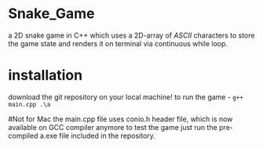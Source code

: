# Snake_Game
a 2D snake game in C++ which uses a 2D-array of _ASCII_ characters to store the game state and 
renders it on terminal via continuous while loop.

# installation 
download the git repository on your local machine! to run the game -
`g++ main.cpp
.\a `

#Not for Mac
the main.cpp file uses conio.h header file, which is now available on GCC compiler anymore
to test the game just run the pre-compiled a.exe file included in the repository.
